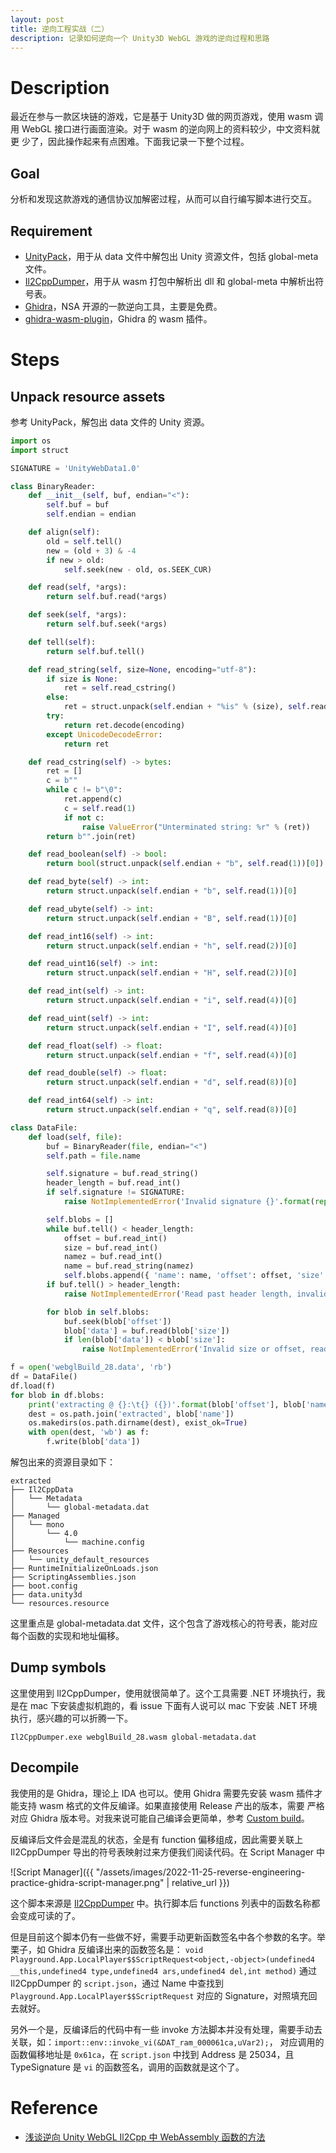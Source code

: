 ```yaml
---
layout: post
title: 逆向工程实战（二）
description: 记录如何逆向一个 Unity3D WebGL 游戏的逆向过程和思路
---
```


# Description

最近在参与一款区块链的游戏，它是基于 Unity3D 做的网页游戏，使用 wasm 调用 WebGL 接口进行画面渲染。对于 wasm 的逆向网上的资料较少，中文资料就更
少了，因此操作起来有点困难。下面我记录一下整个过程。

## Goal

分析和发现这款游戏的通信协议加解密过程，从而可以自行编写脚本进行交互。

## Requirement

- [UnityPack](https://github.com/HearthSim/UnityPack)，用于从 data 文件中解包出 Unity 资源文件，包括 global-meta 文件。
- [Il2CppDumper](https://github.com/Perfare/Il2CppDumper)，用于从 wasm 打包中解析出 dll 和 global-meta 中解析出符号表。
- [Ghidra](https://github.com/NationalSecurityAgency/ghidra)，NSA 开源的一款逆向工具，主要是免费。
- [ghidra-wasm-plugin](https://github.com/nneonneo/ghidra-wasm-plugin)，Ghidra 的 wasm 插件。

# Steps

## Unpack resource assets

参考 UnityPack，解包出 data 文件的 Unity 资源。

```python
import os
import struct

SIGNATURE = 'UnityWebData1.0'

class BinaryReader:
    def __init__(self, buf, endian="<"):
        self.buf = buf
        self.endian = endian

    def align(self):
        old = self.tell()
        new = (old + 3) & -4
        if new > old:
            self.seek(new - old, os.SEEK_CUR)

    def read(self, *args):
        return self.buf.read(*args)

    def seek(self, *args):
        return self.buf.seek(*args)

    def tell(self):
        return self.buf.tell()

    def read_string(self, size=None, encoding="utf-8"):
        if size is None:
            ret = self.read_cstring()
        else:
            ret = struct.unpack(self.endian + "%is" % (size), self.read(size))[0]
        try:
            return ret.decode(encoding)
        except UnicodeDecodeError:
            return ret

    def read_cstring(self) -> bytes:
        ret = []
        c = b""
        while c != b"\0":
            ret.append(c)
            c = self.read(1)
            if not c:
                raise ValueError("Unterminated string: %r" % (ret))
        return b"".join(ret)

    def read_boolean(self) -> bool:
        return bool(struct.unpack(self.endian + "b", self.read(1))[0])

    def read_byte(self) -> int:
        return struct.unpack(self.endian + "b", self.read(1))[0]

    def read_ubyte(self) -> int:
        return struct.unpack(self.endian + "B", self.read(1))[0]

    def read_int16(self) -> int:
        return struct.unpack(self.endian + "h", self.read(2))[0]

    def read_uint16(self) -> int:
        return struct.unpack(self.endian + "H", self.read(2))[0]

    def read_int(self) -> int:
        return struct.unpack(self.endian + "i", self.read(4))[0]

    def read_uint(self) -> int:
        return struct.unpack(self.endian + "I", self.read(4))[0]

    def read_float(self) -> float:
        return struct.unpack(self.endian + "f", self.read(4))[0]

    def read_double(self) -> float:
        return struct.unpack(self.endian + "d", self.read(8))[0]

    def read_int64(self) -> int:
        return struct.unpack(self.endian + "q", self.read(8))[0]

class DataFile:
    def load(self, file):
        buf = BinaryReader(file, endian="<")
        self.path = file.name

        self.signature = buf.read_string()
        header_length = buf.read_int()
        if self.signature != SIGNATURE:
            raise NotImplementedError('Invalid signature {}'.format(repr(self.signature)))

        self.blobs = []
        while buf.tell() < header_length:
            offset = buf.read_int()
            size = buf.read_int()
            namez = buf.read_int()
            name = buf.read_string(namez)
            self.blobs.append({ 'name': name, 'offset': offset, 'size': size })
        if buf.tell() > header_length:
            raise NotImplementedError('Read past header length, invalid header')

        for blob in self.blobs:
            buf.seek(blob['offset'])
            blob['data'] = buf.read(blob['size'])
            if len(blob['data']) < blob['size']:
                raise NotImplementedError('Invalid size or offset, reading past file')

f = open('webglBuild_28.data', 'rb')
df = DataFile()
df.load(f)
for blob in df.blobs:
    print('extracting @ {}:\t{} ({})'.format(blob['offset'], blob['name'], blob['size']))
    dest = os.path.join('extracted', blob['name'])
    os.makedirs(os.path.dirname(dest), exist_ok=True)
    with open(dest, 'wb') as f:
        f.write(blob['data'])
```

解包出来的资源目录如下：

```text
extracted
├── Il2CppData
│   └── Metadata
│       └── global-metadata.dat
├── Managed
│   └── mono
│       └── 4.0
│           └── machine.config
├── Resources
│   └── unity_default_resources
├── RuntimeInitializeOnLoads.json
├── ScriptingAssemblies.json
├── boot.config
├── data.unity3d
└── resources.resource
```

这里重点是 global-metadata.dat 文件，这个包含了游戏核心的符号表，能对应每个函数的实现和地址偏移。

## Dump symbols

这里使用到 Il2CppDumper，使用就很简单了。这个工具需要 .NET 环境执行，我是在 mac 下安装虚拟机跑的，看 issue 下面有人说可以 mac 下安装 .NET
环境执行，感兴趣的可以折腾一下。

```shell
Il2CppDumper.exe webglBuild_28.wasm global-metadata.dat
```

## Decompile

我使用的是 Ghidra，理论上 IDA 也可以。使用 Ghidra 需要先安装 wasm 插件才能支持 wasm 格式的文件反编译。如果直接使用 Release 产出的版本，需要
严格对应 Ghidra 版本号。对我来说可能自己编译会更简单，参考 [Custom build](https://github.com/nneonneo/ghidra-wasm-plugin#custom-build)。

反编译后文件会是混乱的状态，全是有 function 偏移组成，因此需要关联上 Il2CppDumper 导出的符号表映射过来方便我们阅读代码。在 Script Manager 中

![Script Manager]({{ "/assets/images/2022-11-25-reverse-engineering-practice-ghidra-script-manager.png" | relative_url }})

这个脚本来源是 [Il2CppDumper](https://github.com/Perfare/Il2CppDumper/blob/master/Il2CppDumper/ghidra_wasm.py) 中。执行脚本后
functions 列表中的函数名称都会变成可读的了。

但是目前这个脚本仍有一些做不好，需要手动更新函数签名中各个参数的名字。举栗子，如 Ghidra 反编译出来的函数签名是：
`void Playground.App.LocalPlayer$$ScriptRequest<object,-object>(undefined4 __this,undefined4 type,undefined4 ars,undefined4 del,int method)`
通过 Il2CppDumper 的 `script.json`，通过 Name 中查找到 `Playground.App.LocalPlayer$$ScriptRequest` 对应的 Signature，对照填充回
去就好。

另外一个是，反编译后的代码中有一些 invoke 方法脚本并没有处理，需要手动去关联，如：`import::env::invoke_vi(&DAT_ram_000061ca,uVar2);`，
对应调用的函数偏移地址是 `0x61ca`，在 `script.json` 中找到 Address 是 25034，且 TypeSignature 是 `vi` 的函数签名，调用的函数就是这个了。

# Reference

- [浅谈逆向 Unity WebGL Il2Cpp 中 WebAssembly 函数的方法](https://www.cnblogs.com/algonote/p/15596459.html)
